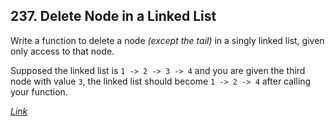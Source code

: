 
## 237. Delete Node in a Linked List

Write a function to delete a node *(except the tail)* in a singly linked list, given only access to that node.

Supposed the linked list is `1 -> 2 -> 3 -> 4` and you are given the third node with value `3`, the linked list should become `1 -> 2 -> 4` after calling your function.

*[Link](https://leetcode.com/problems/delete-node-in-a-linked-list)*